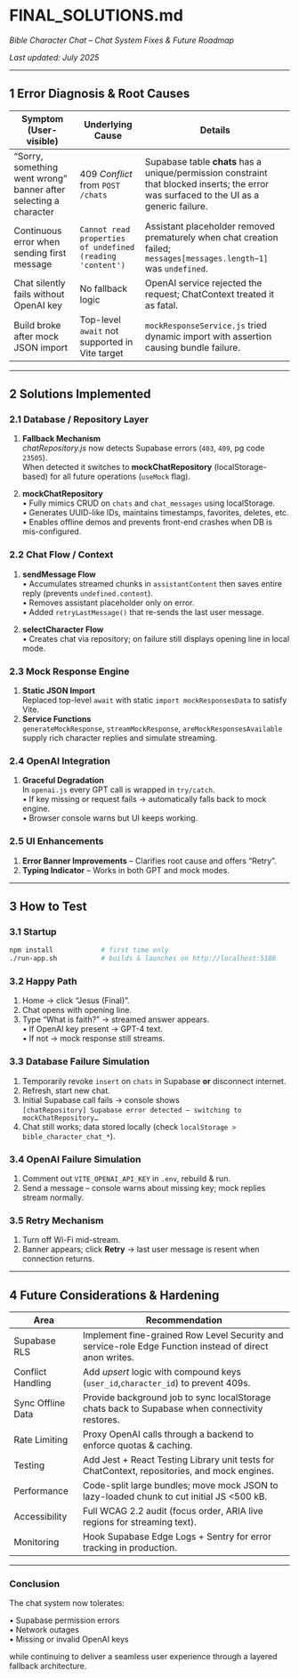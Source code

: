 # FINAL_SOLUTIONS.md  
_Bible Character Chat – Chat System Fixes & Future Roadmap_  

_Last updated: July 2025_

---

## 1  Error Diagnosis & Root Causes

| Symptom (User-visible) | Underlying Cause | Details |
|------------------------|------------------|---------|
| “Sorry, something went wrong” banner after selecting a character | 409 *Conflict* from `POST /chats` | Supabase table **chats** has a unique/permission constraint that blocked inserts; the error was surfaced to the UI as a generic failure. |
| Continuous error when sending first message | `Cannot read properties of undefined (reading 'content')` | Assistant placeholder removed prematurely when chat creation failed; `messages[messages.length−1]` was `undefined`. |
| Chat silently fails without OpenAI key | No fallback logic | OpenAI service rejected the request; ChatContext treated it as fatal. |
| Build broke after mock JSON import | Top-level `await` not supported in Vite target | `mockResponseService.js` tried dynamic import with assertion causing bundle failure. |

---

## 2  Solutions Implemented

### 2.1 Database / Repository Layer
1. **Fallback Mechanism**  
   *chatRepository.js* now detects Supabase errors (`403`, `409`, pg code `23505`).  
   When detected it switches to **mockChatRepository** (localStorage-based) for all future operations (`useMock` flag).

2. **mockChatRepository**  
   • Fully mimics CRUD on `chats` and `chat_messages` using localStorage.  
   • Generates UUID-like IDs, maintains timestamps, favorites, deletes, etc.  
   • Enables offline demos and prevents front-end crashes when DB is mis-configured.

### 2.2 Chat Flow / Context
1. **sendMessage Flow**  
   • Accumulates streamed chunks in `assistantContent` then saves entire reply (prevents `undefined.content`).  
   • Removes assistant placeholder only on error.  
   • Added `retryLastMessage()` that re-sends the last user message.

2. **selectCharacter Flow**  
   • Creates chat via repository; on failure still displays opening line in local mode.

### 2.3 Mock Response Engine
1. **Static JSON Import**  
   Replaced top-level `await` with static `import mockResponsesData` to satisfy Vite.  
2. **Service Functions**  
   `generateMockResponse`, `streamMockResponse`, `areMockResponsesAvailable` supply rich character replies and simulate streaming.

### 2.4 OpenAI Integration
1. **Graceful Degradation**  
   In `openai.js` every GPT call is wrapped in `try/catch`.  
   • If key missing or request fails → automatically falls back to mock engine.  
   • Browser console warns but UI keeps working.

### 2.5 UI Enhancements
1. **Error Banner Improvements** – Clarifies root cause and offers “Retry”.  
2. **Typing Indicator** – Works in both GPT and mock modes.

---

## 3  How to Test

### 3.1 Startup
```bash
npm install            # first time only
./run-app.sh           # builds & launches on http://localhost:5186
```

### 3.2 Happy Path
1. Home → click “Jesus (Final)”.  
2. Chat opens with opening line.  
3. Type “What is faith?” → streamed answer appears.  
   • If OpenAI key present → GPT-4 text.  
   • If not → mock response still streams.

### 3.3 Database Failure Simulation
1. Temporarily revoke `insert` on `chats` in Supabase **or** disconnect internet.  
2. Refresh, start new chat.  
3. Initial Supabase call fails → console shows  
   `[chatRepository] Supabase error detected – switching to mockChatRepository…`  
4. Chat still works; data stored locally (check `localStorage > bible_character_chat_*`).

### 3.4 OpenAI Failure Simulation
1. Comment out `VITE_OPENAI_API_KEY` in `.env`, rebuild & run.  
2. Send a message – console warns about missing key; mock replies stream normally.

### 3.5 Retry Mechanism
1. Turn off Wi-Fi mid-stream.  
2. Banner appears; click **Retry** → last user message is resent when connection returns.

---

## 4  Future Considerations & Hardening

| Area | Recommendation |
|------|----------------|
| Supabase RLS | Implement fine-grained Row Level Security and service-role Edge Function instead of direct anon writes. |
| Conflict Handling | Add *upsert* logic with compound keys (`user_id`,`character_id`) to prevent 409s. |
| Sync Offline Data | Provide background job to sync localStorage chats back to Supabase when connectivity restores. |
| Rate Limiting | Proxy OpenAI calls through a backend to enforce quotas & caching. |
| Testing | Add Jest + React Testing Library unit tests for ChatContext, repositories, and mock engines. |
| Performance | Code-split large bundles; move mock JSON to lazy-loaded chunk to cut initial JS <500 kB. |
| Accessibility | Full WCAG 2.2 audit (focus order, ARIA live regions for streaming text). |
| Monitoring | Hook Supabase Edge Logs + Sentry for error tracking in production. |

---

### Conclusion

The chat system now tolerates:

• Supabase permission errors  
• Network outages  
• Missing or invalid OpenAI keys  

while continuing to deliver a seamless user experience through a layered fallback architecture.
